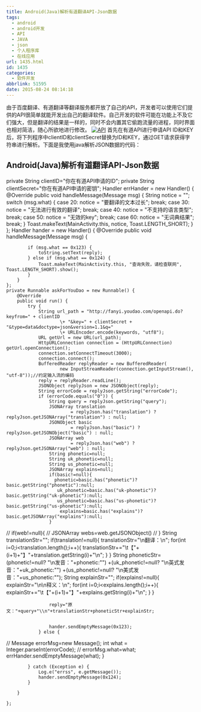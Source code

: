 ```yaml
---
title: Android(Java)解析有道翻译API-Json数据
tags:
  - android
  - android开发
  - API
  - JAVA
  - json
  - 个人程序库
  - 在线应用
url: 1435.html
id: 1435
categories:
  - 软件开发
abbrlink: 51595
date: 2015-08-24 08:14:18
---
```


由于百度翻译、有道翻译等翻译服务都开放了自己的API，开发者可以使用它们提供的API很简单就能开发出自己的翻译软件。自己开发的软件可能在功能上不及它们强大，但是翻译的结果是一样的，同时不会内置其它偷跑流量的进程，同时界面也相对简洁，随心所欲地进行修改。 [![API](http://wangbaiyuan.cn/wp-content/uploads/2015/03/API.jpg)](http://wangbaiyuan.cn/wp-content/uploads/2015/03/API.jpg) 首先在有道API进行申请API ID和KEY后，将下列程序中clientID和clientSecret替换为ID和KEY，通过GET请求获得字符串进行解析。下面是我使用java解析JSON数据的代码：

Android(Java)解析有道翻译API-Json数据
-----------------------------

    
private String clientID="你在有道API申请的ID";
private String clientSecret="你在有道API申请的密钥";
Handler errHander = new Handler() {
        @Override
        public void handleMessage(Message msg) {
            String notice = "";
            switch (msg.what) {
                case 20:
                    notice = "要翻译的文本过长";
                    break;
                case 30:
                    notice = "无法进行有效的翻译";
                    break;
                case 40:
                    notice = "不支持的语言类型";
                    break;
                case 50:
                    notice = "无效的key";
                    break;
                case 60:
                    notice = "无词典结果";
                    break;
            }
            Toast.makeText(MainActivity.this, notice, Toast.LENGTH_SHORT);
        }
    };
    Handler hander = new Handler() {
        @Override
        public void handleMessage(Message msg) {

            if (msg.what == 0x123) {
                toString.setText(reply);
            } else if (msg.what == 0x124) {
                Toast.makeText(MainActivity.this, "查询失败，请检查联网", Toast.LENGTH_SHORT).show();
            }
        }
    };
    private Runnable askForYouDao = new Runnable() {
        @Override
        public void run() {
            try {
                String url_path = "http://fanyi.youdao.com/openapi.do?keyfrom=" + clientID
                        \+ "&key=" + clientSecret + "&type=data&doctype=json&version=1.1&q="
                        \+ URLEncoder.encode(keywords, "utf8");
                URL getUrl = new URL(url_path);
                HttpURLConnection connection = (HttpURLConnection) getUrl.openConnection();
                connection.setConnectTimeout(3000);
                connection.connect();
                BufferedReader replyReader = new BufferedReader(
                        new InputStreamReader(connection.getInputStream(), "utf-8"));//约定输入流的编码
                reply = replyReader.readLine();
                JSONObject replyJson = new JSONObject(reply);
                String errorCode = replyJson.getString("errorCode");
                if (errorCode.equals("0")) {
                    String query = replyJson.getString("query");
                    JSONArray translation
                            = replyJson.has("translation") ? replyJson.getJSONArray("translation") : null;
                    JSONObject basic
                            = replyJson.has("basic") ? replyJson.getJSONObject("basic") : null;
                    JSONArray web
                            = replyJson.has("web") ? replyJson.getJSONArray("web") : null;
                    String phonetic=null;
                    String uk_phonetic=null;
                    String us_phonetic=null;
                    JSONArray explains=null;
                    if(basic!=null){
                      phonetic=basic.has("phonetic")? basic.getString("phonetic"):null;
                       uk_phonetic=basic.has("uk-phonetic")? basic.getString("uk-phonetic"):null;
                       us_phonetic=basic.has("us-phonetic")? basic.getString("us-phonetic"):null;
                        explains=basic.has("explains")? basic.getJSONArray("explains"):null;
                    }
//                    if(web!=null){
//                        JSONArray webs=web.getJSONObject()
//                    }
                    String translationStr="";
                    if(translation!=null){
                        translationStr="\\n翻译：\\n";
                        for(int i=0;i<translation.length();i++){
                            translationStr+="\\t【"+(i+1)+"】"+translation.getString(i)+"\\n";
                        }
                    }
                    String phoneticStr=(phonetic!=null? "\\n发音："+phonetic:"")
                            +(uk\_phonetic!=null? "\\n英式发音："+uk\_phonetic:"")
                            +(us\_phonetic!=null? "\\n美式发音："+us\_phonetic:"");
                    String explainStr="";
                    if(explains!=null){
                        explainStr="\\n\\n释义：\\n";
                        for(int i=0;i<explains.length();i++){
                            explainStr+="\\t【"+(i+1)+"】"+explains.getString(i)+"\\n";
                        }
                    }

                    reply="原文："+query+"\\n"+translationStr+phoneticStr+explainStr;


                    hander.sendEmptyMessage(0x123);
                } else {
//                    Message errorMsg=new Message();
                    int what = Integer.parseInt(errorCode);
//                    errorMsg.what=what;
                    errHander.sendEmptyMessage(what);
                }


            } catch (Exception e) {
                Log.e("errss", e.getMessage());
                hander.sendEmptyMessage(0x124);
            }

        }

    };